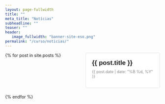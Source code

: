 ```yaml
---
layout: page-fullwidth
title: ""
meta_title: "Notícias"
subheadline: ""
teaser: ""
header:
   image_fullwidth: "banner-site-eso.png"
permalink: "/curso/noticias/"
---
```


<style>
.post-list {
  display: grid;
  grid-template-columns: 1fr 1fr;
  gap: 20px;
  padding: 0;
  margin: 0;
  list-style-type: none;
}

.post-item {
  padding: 20px;
  border: 1px solid #ddd; 
  border-radius: 5px;
  transition: background-color 0.3s ease, box-shadow 0.3s ease;
  background-color: #fff;
}

.post-link {
  text-decoration: none; 
  color: inherit; 
  display: block;
}

.post-content {
  display: flex;
  flex-direction: column;
}

.post-title {
  font-size: 1.5em;
  margin: 0 0 10px;
  font-family: Arial, sans-serif;
}

.post-date {
  font-size: 0.9em;
  color: #888;
  margin: 0 0 10px;
}

.post-excerpt {
  font-size: 1em;
  color: #555;
  margin: 0;
}

.post-item:hover {
  background-color: #f9f9f9;
  box-shadow: 0 2px 5px rgba(0, 0, 0, 0.1);
}
</style>

<ul class="post-list">
  {% for post in site.posts %}
    <li class="post-item">
      <a href="{{ post.url }}" class="post-link">
        <div class="post-content">
          <h2 class="post-title">{{ post.title }}</h2>
          <p class="post-date">{{ post.date | date: "%B %d, %Y" }}</p>
        </div>
      </a>
    </li>
  {% endfor %}
</ul>

